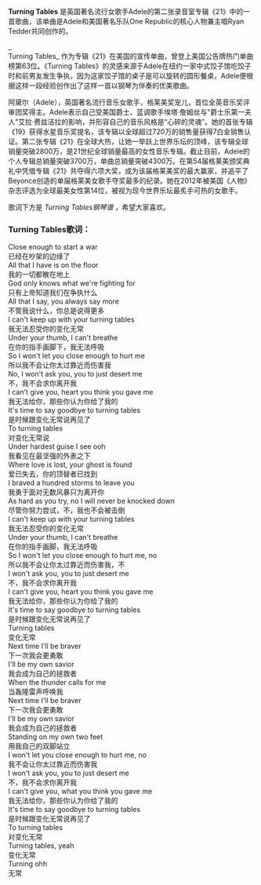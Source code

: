 

**Turning Tables** 是英国著名流行女歌手Adele的第二张录音室专辑《21》中的一首歌曲，该单曲是Adele和美国著名乐队One
Republic的核心人物兼主唱Ryan Tedder共同创作的。

_  
Turning Tables_ 作为专辑《21》在美国的宣传单曲，曾登上美国公告牌热门单曲榜第63位。《Turning
Tables》的灵感来源于Adele在纽约一家中式饺子馆吃饺子时和前男友发生争执，因为这家饺子馆的桌子是可以旋转的圆形餐桌，Adele便根据这样一段经验创作出了这样一首以钢琴为伴奏的优美歌曲。

  
阿黛尔（Adele），英国著名流行音乐女歌手，格莱美奖宠儿，首位全英音乐奖评审团奖得主。Adele表示自己受美国爵士、蓝调歌手埃塔·詹姆丝与"爵士乐第一夫人"艾拉·费兹洁拉的影响，并形容自己的音乐风格是“心碎的灵魂”。她的首张专辑《19》获得水星音乐奖提名，该专辑以全球超过720万的销售量获得7白金销售认证。第二张专辑《21》在全球大热，让她一举跃上世界乐坛的顶峰，该专辑全球销量突破2800万，是21世纪全球销量最高的女性音乐专辑。截止目前，Adele的个人专辑总销量突破3700万，单曲总销量突破4300万。在第54届格莱美颁奖典礼中凭借专辑《21》共夺得六项大奖，成为该届格莱美奖的最大赢家，并追平了Beyonce创造的单届格莱美女歌手夺奖最多的纪录。她在2012年被美国《人物》杂志评选为全球最美女性第14位，被视为现今世界乐坛最炙手可热的女歌手。

  
歌词下方是 _Turning Tables钢琴谱_ ，希望大家喜欢。

### Turning Tables歌词：

Close enough to start a war  
已经在吵架的边缘了  
All that I have is on the floor  
我的一切都散在地上  
God only knows what we're fighting for  
只有上帝知道我们在争执什么  
All that I say, you always say more  
不管我说什么，你总是说得更多  
I can't keep up with your turning tables  
我无法忍受你的变化无常  
Under your thumb, I can't breathe  
在你的指手画脚下，我无法呼吸  
So I won't let you close enough to hurt me  
所以我不会让你太过靠近而伤害我  
No, I won't ask you, you to just desert me  
不，我不会求你离开我  
I can't give you, heart you think you gave me  
我无法给你，那些你认为你给了我的  
It's time to say goodbye to turning tables  
是时候跟变化无常说再见了  
To turning tables  
对变化无常说  
Under hardest guise I see ooh  
我看见在最坚强的外表之下  
Where love is lost, your ghost is found  
爱已失去，你的顶替者已找到  
I braved a hundred storms to leave you  
我勇于面对无数风暴只为离开你  
As hard as you try, no I will never be knocked down  
尽管你努力尝试，不，我也不会被击倒  
I can't keep up with your turning tables  
我无法忍受你的变化无常  
Under your thumb, I can't breathe  
在你的指手画脚，我无法呼吸  
So I won't let you close enough to hurt me, no  
所以我不会让你太过靠近而伤害我，不  
I won't ask you, you to just desert me  
不，我不会求你离开我  
I can't give you, heart you think you gave me  
我无法给你，那些你认为你给了我的  
It's time to say goodbye to turning tables  
是时候跟变化无常说再见了  
Turning tables  
变化无常  
Next time I'll be braver  
下一次我会更勇敢  
I'll be my own savior  
我会成为自己的拯救者  
When the thunder calls for me  
当轰隆雷声呼唤我  
Next time I'll be braver  
下一次我会更勇敢  
I'll be my own savior  
我会成为自己的拯救者  
Standing on my own two feet  
用我自己的双脚站立  
I won't let you close enough to hurt me, no  
我不会让你太过靠近而伤害我  
I won't ask you, you to just desert me  
不，我不会求你离开我  
I can't give you, what you think you gave me  
我无法给你，那些你认为你给了我的  
It's time to say goodbye to turning tables  
是时候跟变化无常说再见了  
To turning tables  
对变化无常  
Turning tables, yeah  
变化无常  
Turning ohh  
无常

